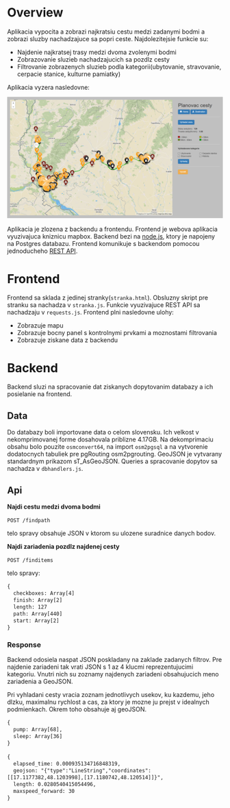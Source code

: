 # Overview

Aplikacia vypocita a zobrazi najkratsiu cestu medzi zadanymi bodmi a zobrazi sluzby nachadzajuce sa popri ceste. Najdolezitejsie funkcie su:
- Najdenie najkratsej trasy medzi dvoma zvolenymi bodmi
- Zobrazovanie sluzieb nachadzajucich sa pozdlz cesty
- Filtrovanie zobrazenych sluzieb podla kategorii(ubytovanie, stravovanie, cerpacie stanice, kulturne pamiatky)

Aplikacia vyzera nasledovne:

![Screenshot](screenshot.png)

Aplikacia je zlozena z backendu a frontendu. Frontend je webova aplikacia vyuzivajuca kniznicu mapbox. Backend bezi na [node.js](https://nodejs.org/en/), ktory je napojeny na Postgres databazu. Frontend komunikuje s backendom pomocou jednoducheho [REST API](#api).


# Frontend

Frontend sa sklada z jedinej stranky(`stranka.html`). Obsluzny skript pre stranku sa nachadza v `stranka.js`. Funkcie vyuzivajuce REST API sa nachadzaju v `requests.js`. Frontend plni nasledovne ulohy:
- Zobrazuje mapu
- Zobrazuje bocny panel s kontrolnymi prvkami a moznostami filtrovania
- Zobrazuje ziskane data z backendu


# Backend

Backend sluzi na spracovanie dat ziskanych dopytovanim databazy a ich posielanie na frontend.


## Data

Do databazy boli importovane data o celom slovensku. Ich velkost v nekomprimovanej forme dosahovala priblizne 4.17GB. Na dekomprimaciu obsahu bolo pouzite `osmconvert64`, na import `osm2pgsql` a na vytvorenie dodatocnych tabuliek pre pgRouting osm2pgrouting. GeoJSON je vytvarany standardnym prikazom sT_AsGeoJSON. Queries a spracovanie dopytov sa nachadza v `dbhandlers.js`.

## Api

**Najdi cestu medzi dvoma bodmi**

`POST /findpath`

telo spravy obsahuje JSON v ktorom su ulozene suradnice danych bodov.

**Najdi zariadenia pozdlz najdenej cesty**

`POST /finditems`

telo spravy:
```
{
  checkboxes: Array[4]
  finish: Array[2]
  length: 127
  path: Array[440]
  start: Array[2]
}
```

### Response

Backend odosiela naspat JSON poskladany na zaklade zadanych filtrov. Pre najdenie zariadeni tak vrati JSON s 1 az 4 klucmi reprezentujucimi kategoriu. Vnutri nich su zoznamy najdenych zariadeni obsahujucich meno zariadenia a GeoJSON.

Pri vyhladani cesty vracia zoznam jednotlivych usekov, ku kazdemu, jeho dlzku, maximalnu rychlost a cas, za ktory je mozne ju prejst v idealnych podmienkach. Okrem toho obsahuje aj geoJSON.
```
{
  pump: Array[68],
  sleep: Array[36]
}

{
  elapsed_time: 0.000935134716848319,
  geojson: "{"type":"LineString","coordinates":[[17.1177382,48.1203998],[17.1180742,48.120514]]}",
  length: 0.0280540415054496,
  maxspeed_forward: 30
}
```
